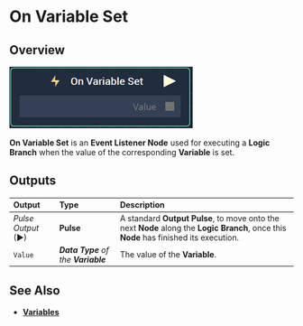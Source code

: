 # On Variable Set

## Overview

![The On Variable Set Node.](../../../.gitbook/assets/onvariablesetnode.png)

**On Variable Set** is an **Event Listener Node** used for executing a **Logic Branch** when the value of the corresponding **Variable** is set.

## Outputs

| Output | Type | Description |
| :--- | :--- | :--- |
| _Pulse Output_ \(►\) | **Pulse** | A standard **Output Pulse**, to move onto the next **Node** along the **Logic Branch**, once this **Node** has finished its execution. |
| `Value` | _**Data Type** of the **Variable**_ | The value of the **Variable**. |

## See Also

* [**Variables**](./)

